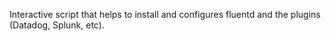 Interactive script that helps to install and configures fluentd and the plugins (Datadog, Splunk, etc).
